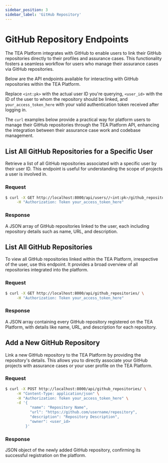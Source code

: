 ```yaml
---
sidebar_position: 3
sidebar_label: 'GitHub Repository'
---
```


# GitHub Repository Endpoints

The TEA Platform integrates with GitHub to enable users to link their GitHub repositories directly to their profiles and assurance cases. This functionality fosters a seamless workflow for users who manage their assurance cases via GitHub repositories.

Below are the API endpoints available for interacting with GitHub repositories within the TEA Platform.

Replace `<int:pk>` with the actual user ID you're querying, `<user_id>` with the ID of the user to whom the repository should be linked, and `your_access_token_here` with your valid authentication token received after logging in.

The `curl` examples below provide a practical way for platform users to manage their GitHub repositories through the TEA Platform API, enhancing the integration between their assurance case work and codebase management.

## List All GitHub Repositories for a Specific User

Retrieve a list of all GitHub repositories associated with a specific user by their user ID. This endpoint is useful for understanding the scope of projects a user is involved in.

### Request

```bash
$ curl -X GET http://localhost:8000/api/users//<int:pk>/github_repositories/ \
     -H "Authorization: Token your_access_token_here"
```

### Response

A JSON array of GitHub repositories linked to the user, each including repository details such as name, URL, and description.

## List All GitHub Repositories

To view all GitHub repositories linked within the TEA Platform, irrespective of the user, use this endpoint. It provides a broad overview of all repositories integrated into the platform.

### Request

```bash
$ curl -X GET http://localhost:8000/api/github_repositories/ \
     -H "Authorization: Token your_access_token_here"
```

### Response

A JSON array containing every GitHub repository registered on the TEA Platform, with details like name, URL, and description for each repository.

## Add a New GitHub Repository

Link a new GitHub repository to the TEA Platform by providing the repository's details. This allows you to directly associate your GitHub projects with assurance cases or your user profile on the TEA Platform.

### Request

```bash
$ curl -X POST http://localhost:8000/api/github_repositories/ \
     -H "Content-Type: application/json" \
     -H "Authorization: Token your_access_token_here" \
     -d '{
           "name": "Repository Name",
           "url": "https://github.com/username/repository",
           "description": "Repository Description",
           "owner": <user_id>
         }'
```

### Response

JSON object of the newly added GitHub repository, confirming its successful registration on the platform.
